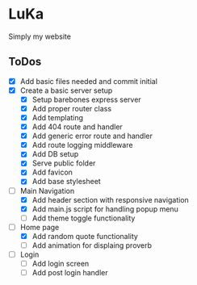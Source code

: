 # LuKa

Simply my website

## ToDos

- [x] Add basic files needed and commit initial
- [x] Create a basic server setup
  - [x] Setup barebones express server
  - [x] Add proper router class
  - [x] Add templating
  - [x] Add 404 route and handler
  - [x] Add generic error route and handler
  - [x] Add route logging middleware
  - [x] Add DB setup
  - [x] Serve public folder
  - [x] Add favicon
  - [x] Add base stylesheet
- [ ] Main Navigation
  - [x] Add header section with responsive navigation
  - [x] Add main.js script for handling popup menu
  - [ ] Add theme toggle functionality
- [ ] Home page
  - [x] Add random quote functionality
  - [ ] Add animation for displaing proverb
- [ ] Login
  - [ ] Add login screen
  - [ ] Add post login handler
